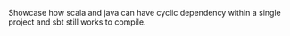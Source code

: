Showcase how scala and java can have cyclic dependency within a single project and sbt still works to compile.
